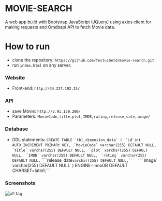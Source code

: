 # MOVIE-SEARCH
A web app build with Bootstrap JavaScript (JQuery) using axios client for making requests and Omdbapi API to fetch Movie data.
# How to run
+ clone the repository: ```https://github.com/festusbetd/movie-search.git```
+ run ```index.html``` on any server.

### Website
+ Front-end: ```http://34.227.192.15/```
### API
+ save Movie: ```http://3.91.159.200/```
+ Parameters: ```MovieCode,title,plot,IMDB,rating,release_date,image/```

### Database 
+ DDL statements: 
```CREATE TABLE `tbl_dimension_data` (```
 ``` `id`int AUTO_INCREMENT PRIMARY KEY,```
 ``` `MovieCode` varchar(255) DEFAULT NULL,```
 ``` `title` varchar(255) DEFAULT NULL,```
 ``` `plot` varchar(255) DEFAULT NULL,```
 ``` `IMDB` varchar(255) DEFAULT NULL,```
 ``` `rating` varchar(255) DEFAULT NULL,```
  ````release_date` varchar(255) DEFAULT NULL,```
 ``` `image` varchar(255) DEFAULT NULL```
```) ENGINE=InnoDB DEFAULT CHARSET=latin1;```

### Screenshots
![alt tag](http://url/to/img.png)

